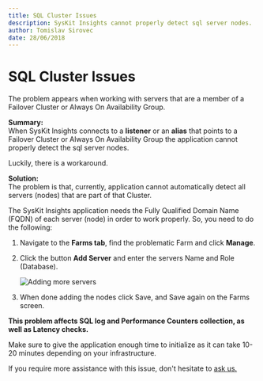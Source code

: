 ```yaml
---
title: SQL Cluster Issues
description: SysKit Insights cannot properly detect sql server nodes.
author: Tomislav Sirovec
date: 28/06/2018
---
```


# SQL Cluster Issues

The problem appears when working with servers that are a member of a Failover Cluster or Always On Availability Group.

**Summary:**  
When SysKit Insights connects to a **listener** or an **alias** that points to a Failover Cluster or Always On Availability Group the application cannot properly detect the sql server nodes.

Luckily, there is a workaround.

**Solution:**  
The problem is that, currently, application cannot automatically detect all servers \(nodes\) that are part of that Cluster.

The SysKit Insights application needs the Fully Qualified Domain Name \(FQDN\) of each server \(node\) in order to work properly. So, you need to do the following:

1. Navigate to the **Farms tab**, find the problematic Farm and click **Manage**.
2. Click the button **Add Server** and enter the servers Name and Role \(Database\).

   ![Adding more servers](https://github.com/SysKitTeam/docs-insights/tree/e279e7cb077284447b4d0daa2f424e96e445e262/known-issues/#img/addingServersToFarm_small.jpg)

3. When done adding the nodes click Save, and Save again on the Farms screen. 

**This problem affects SQL log and Performance Counters collection, as well as Latency checks.**

Make sure to give the application enough time to initialize as it can take 10-20 minutes depending on your infrastructure.

If you require more assistance with this issue, don't hesitate to [ask us.](https://www.syskit.com/company/contact-us/)

